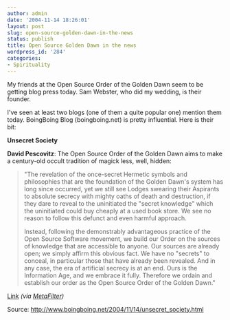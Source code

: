 ```yaml
---
author: admin
date: '2004-11-14 18:26:01'
layout: post
slug: open-source-golden-dawn-in-the-news
status: publish
title: Open Source Golden Dawn in the news
wordpress_id: '284'
categories:
- Spirituality
---
```

My friends at the Open Source Order of the Golden Dawn seem to be getting blog press today. Sam Webster, who did my wedding, is their founder.

I've seen at least two blogs (one of them a quite popular one) mention them today. BoingBoing Blog (boingboing.net) is pretty influential. Here is their bit:

<strong>Unsecret Society</strong>

<p class="ivndescription"><strong>David Pescovitz</strong>: The Open Source Order
of the Golden Dawn aims to make a century-old occult tradition of magick less,
well, hidden:
<blockquote>"The revelation of the once-secret Hermetic symbols and philosophies that are the foundation of the Golden Dawn's system has long since occurred, yet we still see Lodges swearing their Aspirants to absolute secrecy with mighty oaths of death and destruction, if they dare to reveal to the uninitiated the
"secret knowledge" which the uninitiated could buy cheaply at a used book store. We see no reason to follow this defunct and even harmful approach.

Instead, following the demonstrably advantageous practice of the Open Source Software movement, we build our Order on the sources of knowledge that are accessible to anyone. Our sources are already open; we simply affirm this obvious fact. We have no "secrets" to conceal, in particular those that have already been revealed. And in any case, the era of artificial secrecy is at an end. Ours is the Information Age, and we embrace it fully. Therefore we ordain and establish our order as the Open Source Order of the Golden
Dawn."</blockquote>
<a href="http://www.osogd.org/">Link</a> <em>(via <a href="http://www.metafilter.com/mefi/36973">MetaFilter</a>)</em>

Source:
<a href="http://www.boingboing.net/2004/11/14/unsecret_society.html">http://www.boingboing.net/2004/11/14/unsecret_society.html</a>

